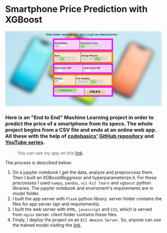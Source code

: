 # Smartphone Price Prediction with XGBoost
![App Screenshot](app_photo.png)
### Here is an "End to End" Machine Learning project in order to predict the price of a smartphone from its specs. The whole project begins from a CSV file and ends at an online web app. All these with the help of [codebasics'](https://github.com/codebasics)  [GitHub repository](https://github.com/codebasics/py/blob/master/DataScience/BangloreHomePrices) and [YouTube series](https://www.youtube.com/playlist?list=PLeo1K3hjS3ut2o1ay5Dqh-r1kq6ZU8W0M).

>You can use my app on this [link](http://ec2-16-170-255-26.eu-north-1.compute.amazonaws.com/).

The process is described below:

1. On a jupyter notebook I get the data, analyze and preproccess them. Then I built an XGBoostReggresor and hyperparameterize it. For these proccesses I used ```numpy```, ```pandas```, ```sci-kit learn``` and ```xgboost``` python libraries. The jupyter notebook and enviroment's requirements are in *model* folder.
2. I built the app server with ```Flask``` python library. *server* folder contains the files for app server (api and requirements).
3. I built the web server with ```HTML```, ```javascript``` and ```CSS```, which is served from ```nginx``` server. *client* folder contains these files.
4. Finaly, I deploy the project on an ```EC2 Amazon Server```. So, anyone can use the trained model visiting the [link](http://ec2-16-170-255-26.eu-north-1.compute.amazonaws.com/).